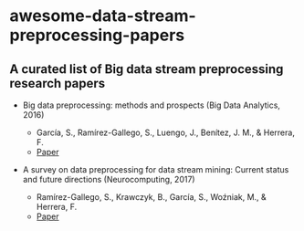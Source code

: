 # awesome-data-stream-preprocessing-papers
## A curated list of Big data stream preprocessing research papers


* Big data preprocessing: methods and prospects (Big Data Analytics, 2016)

  * García, S., Ramírez-Gallego, S., Luengo, J., Benítez, J. M., & Herrera, F.
  * [Paper](https://scholar.google.com/scholar_url?url=https://bdataanalytics.biomedcentral.com/articles/10.1186/s41044-016-0014-0&hl=en&sa=T&oi=gsb-ggp&ct=res&cd=0&d=12899825734570213821&ei=Lo3ZXPXmHNuZygT_5KroDQ&scisig=AAGBfm3YFcU0pbiy_dEDQs3oAES8UWUslA)

* A survey on data preprocessing for data stream mining: Current status and future directions (Neurocomputing, 2017)

  * Ramírez-Gallego, S., Krawczyk, B., García, S., Woźniak, M., & Herrera, F.
  * [Paper](https://scholar.google.com/scholar_url?url=https://www.sciencedirect.com/science/article/pii/S0925231217302631&hl=en&sa=T&oi=gsb-ggp&ct=res&cd=0&d=14875413732792424387&ei=rI3ZXJLEDNuZygT_5KroDQ&scisig=AAGBfm3fELmtPmxDfh58RG58KNSIphoQ7w)
  
